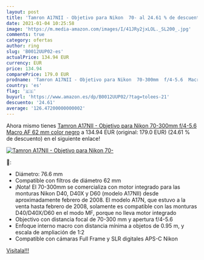 ```yaml
---
layout: post
title: 'Tamron A17NII - Objetivo para Nikon  70- al 24.61 % de descuento'
date: 2021-01-04 10:25:58
image: 'https://m.media-amazon.com/images/I/41JRy2jxLOL._SL200_.jpg'
comments: true
category: ofertas
author: ring
slug: 'B0012UUP02-es'
actualPrice: 134.94 EUR
currency: EUR
price: 134.94
comparePrice: 179.0 EUR
prodname: 'Tamron A17NII - Objetivo para Nikon  70-300mm  f/4-5.6  Macro  AF  62 mm  color negro'
country: 'es'
flag: '🇪🇸'
buyurl: 'https://www.amazon.es/dp/B0012UUP02/?tag=tolees-21'
descuento: '24.61'
average: '126.47200000000002'
---
```


Ahora mismo tienes [Tamron A17NII - Objetivo para Nikon  70-300mm  f/4-5.6  Macro  AF  62 mm  color negro](https://www.amazon.es/dp/B0012UUP02/?tag=tolees-21) a 134.94 EUR (original: 179.0 EUR) (24.61 %  de descuento) en el siguiente enlace!

[![Tamron A17NII - Objetivo para Nikon  70-](https://m.media-amazon.com/images/I/41JRy2jxLOL._SL200_.jpg)](https://www.amazon.es/dp/B0012UUP02/?tag=tolees-21)

🔎:

- Diámetro: 76.6 mm
- Compatible con filtros de diámetro 62 mm
- ¡Nota! El 70-300mm se comercializa con motor integrado para las monturas Nikon D40, D40X y D60 (modelo A17NII) desde aproximadamente febrero de 2008. El modelo A17N, que estuvo a la venta hasta febrero de 2008, solamente es compatible con las monturas D40/D40X/D60 en el modo MF, porque no lleva motor integrado
- Objectivo con distancia focal de 70-300 mm y apertura f/4-5.6
- Enfoque interno macro con distancia mínima a objetos de 0.95 m, y escala de ampliación de 1:2
- Compatible con cámaras Full Frame y SLR digitales APS-C Nikon

[Visítala!!!](https://www.amazon.es/dp/B0012UUP02/?tag=tolees-21)
